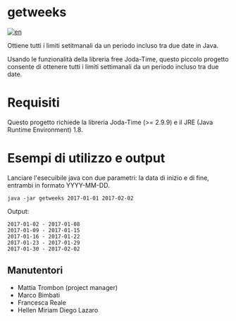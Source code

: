# getweeks
[![en](https://img.shields.io/badge/lang-en-red.svg)](https://github.com/matt-tro/getweeks/blob/master/README.md)

Ottiene tutti i limiti setitmanali da un periodo incluso tra due date in Java.

Usando le funzionalità della libreria free Joda-Time, questo piccolo progetto consente di ottenere tutti i limiti settimanali da un periodo incluso tra due date.

# Requisiti
Questo progetto richiede la libreria Joda-Time (>= 2.9.9) e il JRE (Java Runtime Environment) 1.8.

# Esempi di utilizzo e output
Lanciare l'esecuibile java con due parametri: la data di inizio e di fine, entrambi in formato YYYY-MM-DD.
```
java -jar getweeks 2017-01-01 2017-02-02  
```
Output:  
```
2017-01-02 - 2017-01-08  
2017-01-09 - 2017-01-15  
2017-01-16 - 2017-01-22  
2017-01-23 - 2017-01-29  
2017-01-30 - 2017-02-02  
```
## Manutentori
- Mattia Trombon (project manager)
- Marco Bimbati
- Francesca Reale
- Hellen Miriam Diego Lazaro
